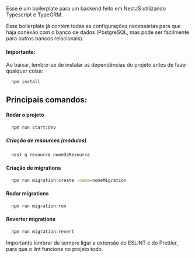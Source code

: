 Esse é um boilerplate para um backend feito em NestJS utilizando Typescript e TypeORM.

Esse boilerplate já contém todas as configurações necessárias para que haja conexão com o banco de dados (PostgreSQL, mas pode ser facilmente para outros bancos relacionais).

#### Importante:

Ao baixar, lembre-se de instalar as dependências do projeto antes de fazer qualquer coisa:

```bash
  npm install
```

## Principais comandos:

#### Rodar o projeto

```bash
  npm run start:dev
```

##### Criação de resources (módulos)

```bash
  nest g resource nomeDaResource
```

#### Criação de migrations

```bash
  npm run migration:create -name=nomeMigration
```

#### Rodar migrations

```bash
  npm run migration:run
```

#### Reverter migrations

```bash
  npm run migration:revert
```

Importante lembrar de sempre ligar a extensão do ESLINT e do Prettier, para que o lint funcione no projeto todo.
